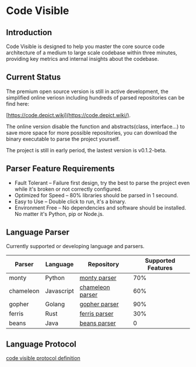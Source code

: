 # Code Visible

## Introduction

Code Visible is designed to help you master the core source code architecture of a medium to large scale codebase within three minutes, providing key metrics and internal insights about the codebase.

## Current Status

The premium open source version is still in active development, the simplified online veriosn including hundreds of parsed repositories can be find here:

[https://code.depict.wiki](https://code.depict.wiki/).

The online version disable the function and abstracts(class, interface...) to save more space for more possible repositories, you can download the binary executable to parse the project yourself.

The project is still in early period, the lastest version is v0.1.2-beta.

## Parser Feature Requirements

- Fault Tolerant – Failure first design, try the best to parse the project even while it's broken or not correctly configured.
- Optimized for Speed – 80% libraries should be parsed in 1 secound.
- Easy to Use – Double click to run, it's a binary.
- Environment Free – No dependencies and software should be installed. No matter it's Python, pip or Node.js.

## Language Parser

Currently supported or developing language and parsers.

| Parser    | Language   | Repository                                                    | Supported Features |
| --------- | ---------- | ------------------------------------------------------------- | ------------------ |
| monty     | Python     | [monty parser](https://github.com/code-visible/monty)         | 70%                |
| chameleon | Javascript | [chameleon parser](https://github.com/code-visible/chameleon) | 60%                |
| gopher    | Golang     | [gopher parser](https://github.com/code-visible/gopher)       | 90%                |
| ferris    | Rust       | [ferris parser](https://github.com/code-visible/ferris)       | 30%                |
| beans     | Java       | [beans parser](https://github.com/code-visible/beans)         | 0                  |

## Language Protocol

[code visible protocol definition](https://github.com/code-visible/protocol)

